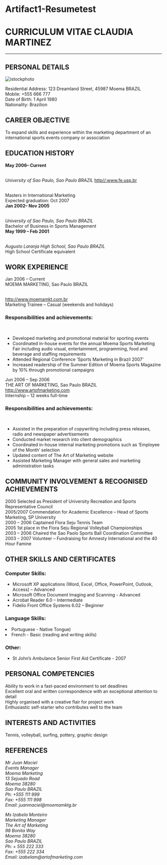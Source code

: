 # Artifact1-Resumetest
<!DOCTYPE html>
<html lang="en">
<head>
<title>Resume</title>
</head>
<body>

<h1>CURRICULUM VITAE CLAUDIA MARTINEZ</h1>
<hr />
<h2>PERSONAL DETAILS</h2>

  ![istockphoto](https://user-images.githubusercontent.com/97283176/148665077-ebb95e1d-d183-40c1-bf23-6d7cdb9367a1.png)
  
<p>
Residential Address: 123 Dreamland Street, 45987 Moema BRAZIL
<br />Mobile: +555 666 777
<br />Date of Birth: 1 April 1980
<br />Nationality: Brazilion
</p>

<h2>CAREER OBJECTIVE</h2>

<p>
To expand skills and experience within the marketing department of an 
<br />international sports events company or association

<h2>EDUCATION HISTORY</h2>
<p>

<strong>May 2006– Current</strong>

<br /><i>University of Sao Paulo, Sao Paulo BRAZIL</i>
<a href="url">http//:www.fe.usp.br</a>

<br />Masters in International Marketing
<br />Expected graduation: Oct 2007
<br />
<strong>Jan 2002– Nov 2005</strong>

<br /><i>University of Sao Paulo, Sao Paulo BRAZIL</i>
<br />Bachelor of Business in Sports Management
<br /><strong>May 1999 – Feb 2001</strong>

<br /><i>Augusto Laranja High School, Sao Paulo BRAZIL</i>
<br />High School Certificate equivalent
</p>

<h2>WORK EXPERIENCE</h2>

<p>
Jan 2006 – Current
<br />MOEMA MARKETING, Sao Paulo BRAZIL

<br /><a href="url">http://www.moemamkt.com.br<a/>
<br />Marketing Trainee – Casual (weekends and holidays)
</p>

<p>

<h3>Responsibilities and achievements:</h3>
<br />
<ul>
<li>Developed marketing and promotional material for sporting events</li>
<li>Coordinated in-house events for the annual Moema Sports Marketing Fair
including audio visual, entertainment, programming, food and beverage and 
staffing requirements</li> 
<li>Attended Regional Conference ‘Sports Marketing in Brazil 2007’</li>
<li>Increased readership of the Summer Edition of Moema Sports Magazine by 10% 
through promotional campaigns</li></ul>
</p>

<p>
Jun 2006 – Sep 2006
<br />THE ART OF MARKETING, Sao Paulo BRAZIL
<br /><a href="url">http://www.artofmarketing.com</a>
<br />Internship – 12 weeks full-time
</p>

<p>
<h3>Responsibilities and achievements:</h3>
<br />
<ul>
<li>Assisted in the preparation of copywriting including press releases, radio 
and newspaper advertisements</li>
<li>Conducted market research into client demographics</li>
<li>Coordinated in-house internal marketing promotions such as ‘Employee of 
the Month’ selection</li>
<li>Updated content of The Art of Marketing website</li>
<li>Assisted Marketing Manager with general sales and marketing administration 
tasks</li></ul>
</p>

<h2>COMMUNITY INVOLVEMENT & RECOGNISED ACHIEVEMENTS</h2>

<p>
2000            	Selected as President of University Recreation and Sports Representative Council
<br />2005/2007	        Commendation for Academic Excellence – Head of Sports Marketing, SP University
<br />2000 – 2006 		Captained Flora Seju Tennis Team 
<br />2005			1st place in the Flora Seju Regional Volleyball Championships
<br />2003 – 2006		Chaired the Sao Paolo Sports Ball Coordination Committee
<br />2003 – 2007 		Volunteer – Fundraising for Amnesty International and the 40 Hour Famine
</p>


<h2>OTHER SKILLS AND CERTIFICATES</h2>
<p>
<h3>Computer Skills:</h3>
<ul>
<li>Microsoft XP applications (Word, Excel, Office, PowerPoint, Outlook, Access) – Advanced</li>
<li>Microsoft Office Document Imaging and Scanning - Advanced</li>
<li>Acrobat Reader 6.0 – Intermediate</li>
<li>Fidelio Front Office Systems 6.02 – Beginner </li>
</ul>

<h3>Language Skills:</h3>

<li>Portuguese - Native Tongue)</li>
<li>French - Basic (reading and writing skills)</li>

<h3>Other:</h3>
<ul>
<li>St John’s Ambulance Senior First Aid Certificate - 2007</li>
</ul>
</p>

<h2>PERSONAL COMPETENCIES</h2>
<p>
Ability to work in a fast-paced environment to set deadlines
<br />Excellent oral and written correspondence with an exceptional attention to detail
<br />Highly organised with a creative flair for project work
<br />Enthusiastic self-starter who contributes well to the team
</p>

<h2>INTERESTS AND ACTIVITIES</h2>

<p>Tennis, volleyball, surfing, pottery, graphic design</p>

<h2>REFERENCES</h2>
<p>
<address>
Mr Juan Maciel<br />
Events Manager<br />
Moema Marketing<br />
13 Sejuado Road<br />
Moema 38280<br />
Sao Paulo BRAZIL<br />
Ph:   +555 111 999<br />
Fax: +555 111 998<br />
Email: juanmaciel@moemamktg.br<br />
  </address>
</p>

<p>
  <address>
Ms Izabela Monteiro<br />
Marketing Manager<br />
The Art of Marketing<br />
98 Bonita Way<br />
Moema 38280<br />
Sao Paulo BRAZIL<br />
Ph: + 555 222 333<br />
Fax: +555 222 334<br />
Email: izabelam@artofmarketing.com<br />
</address>
</p>

</body>
</html>
